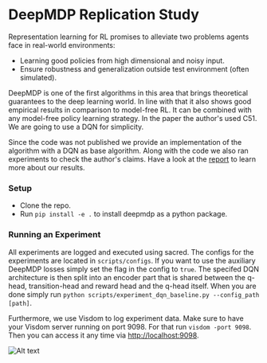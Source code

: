 # DeepMDP Replication Study
Representation learning for RL promises to alleviate two problems 
agents face in real-world environments:
 - Learning good policies from high dimensional and noisy input.
 - Ensure robustness and generalization outside test environment (often simulated).
 
DeepMDP is one of the first algorithms in this area that brings theoretical guarantees to the
deep learning world. In line with that it also shows good empirical results in comparison to model-free RL. It can be combined with any model-free policy learning strategy. In the paper the author's used C51. We are going to use a DQN for simplicity. 

Since the code was not published we provide an implementation of the algorithm with a DQN as base algorithm.
Along with the code we also ran experiments to check the author's claims. Have a look at the 
[report](https://github.com/MkuuWaUjinga/deepmdp-repro/blob/master/report.pdf) to learn more about our results.

### Setup
* Clone the repo.
* Run `pip install -e .` to install deepmdp as a python package. 

### Running an Experiment
All experiments are logged and executed using sacred. The configs for the experiments are located in `scripts/configs`.
If you want to use the auxiliary DeepMDP losses simply set the flag in the config to `true`. 
The specifed DQN architecture is then split into an encoder part that is shared between the q-head, transition-head and reward head and the q-head itself.
When you are done simply run `python scripts/experiment_dqn_baseline.py --config_path [path]`.

Furthermore, we use Visdom to log experiment data. Make sure to have your Visdom server running on port 9098. For that run `visdom -port 9098`.
Then you can access it any time via [http://localhost:9098]().

![Alt text](visdom-screenshot.png?raw=true "Your Visdom Server")
